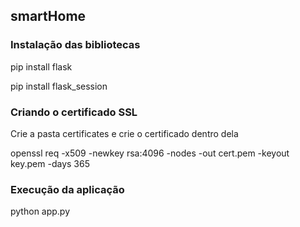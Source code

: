 ## smartHome
### Instalação das bibliotecas
pip install flask

pip install flask_session

### Criando o certificado SSL
Crie a pasta certificates e crie o certificado dentro dela

openssl req -x509 -newkey rsa:4096 -nodes -out cert.pem -keyout key.pem -days 365

### Execução da aplicação
python app.py